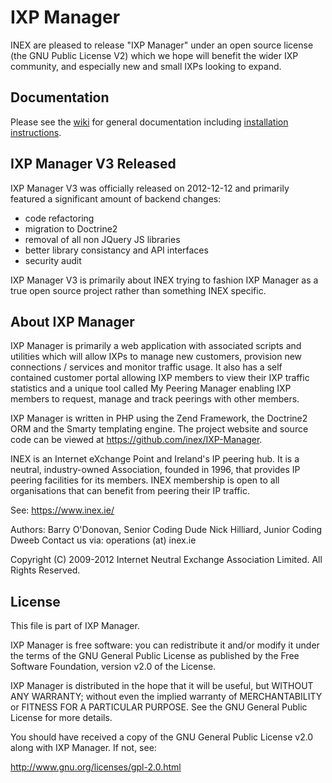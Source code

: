 
# IXP Manager

INEX are pleased to release "IXP Manager" under an open source license (the
GNU Public License V2) which we hope will benefit the wider IXP community,
and especially new and small IXPs looking to expand.

## Documentation

Please see the [wiki](https://github.com/inex/IXP-Manager/wiki) for general
documentation including [installation
instructions](https://github.com/inex/IXP-Manager/wiki/Installation).

## IXP Manager V3 Released

IXP Manager V3 was officially released on 2012-12-12 and primarily featured
a significant amount of backend changes:

* code refactoring
* migration to Doctrine2
* removal of all non JQuery JS libraries
* better library consistancy and API interfaces
* security audit

IXP Manager V3 is primarily about INEX trying to fashion IXP Manager as a
true open source project rather than something INEX specific. 


## About IXP Manager

IXP Manager is primarily a web application with associated scripts and
utilities which will allow IXPs to manage new customers, provision new
connections / services and monitor traffic usage. It also has a self
contained customer portal allowing IXP members to view their IXP traffic
statistics and a unique tool called My Peering Manager enabling IXP
members to request, manage and track peerings with other members.

IXP Manager is written in PHP using the Zend Framework, the Doctrine2 ORM
and the Smarty templating engine. The project website and source code
can be viewed at https://github.com/inex/IXP-Manager.

INEX is an Internet eXchange Point and Ireland's IP peering hub. It is a 
neutral, industry-owned Association, founded in 1996, that provides IP 
peering facilities for its members. INEX membership is open to all 
organisations that can benefit from peering their IP traffic.

See: https://www.inex.ie/

Authors:
  Barry O'Donovan, Senior Coding Dude
  Nick Hilliard, Junior Coding Dweeb
  Contact us via: operations (at) inex.ie

Copyright (C) 2009-2012 Internet Neutral Exchange Association Limited.
All Rights Reserved.

 
## License

This file is part of IXP Manager.
 
IXP Manager is free software: you can redistribute it and/or modify it
under the terms of the GNU General Public License as published by the Free
Software Foundation, version v2.0 of the License.

IXP Manager is distributed in the hope that it will be useful, but WITHOUT
ANY WARRANTY; without even the implied warranty of MERCHANTABILITY or
FITNESS FOR A PARTICULAR PURPOSE.  See the GNU General Public License for
more details.
 
You should have received a copy of the GNU General Public License v2.0
along with IXP Manager.  If not, see:
 
http://www.gnu.org/licenses/gpl-2.0.html


